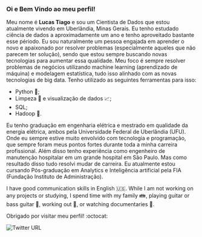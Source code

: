 ### Oi e Bem Vindo ao meu perfil! 


Meu nome é **Lucas Tiago** e sou um Cientista de Dados que estou atualmente vivendo em Uberlândia, Minas Gerais. Eu tenho estudado ciência de dados a aproximadamente um ano e tenho aproveitado bastante esse périodo. Eu sou naturalmente um pessoa engajada em aprender o novo e apaixonado por resolver problemas (especialmente aqueles que não parecem ter solução), sendo que estou sempre buscando novas tecnologias para aumentar essa qualidade. Meu foco é sempre resolver problemas de negócios utilizando machine learning (aprendizado de máquina) e modelagem estatística, tudo isso alinhado com as novas tecnologias de big data. Tenho utilizado as seguintes ferramentas para isso:

- Python :snake:;
- Limpeza :mag_right: e visualização de dados :chart_with_upwards_trend:;
- SQL;
- Hadoop :elephant:.

Eu tenho graduação em engenharia elétrica e mestrado em qualidade da energia elétrica, ambos pela Universidade Federal de Uberlândia (UFU). Onde eu sempre estive muito envolvido com tecnologia e programação, que sempre foram meus pontos fortes durante toda a minha carreira profissional. Além disso tenho experiência como engenheiro de manutenção hospitalar em um grande hospital em São Paulo. Mas como resultado disso tudo resolvi mudar de carreira. Eu atualmente estou cursando Pós-graduação em Analytics e Inteligência artificial pela FIA (Fundação Instituto de Administração).

I have good communication skills in English :us:. While I am not working on any projects or studying, I spend time with my family :family:, playing guitar or bass guitar :guitar:, working out :muscle:, or watching documentaries :movie_camera:.

Obrigado por visitar meu perfil! :octocat:

![Twitter URL](https://img.shields.io/twitter/url?label=LinkedIn&logo=https%3A%2F%2Fsimpleicons.org%2Ficons%2Flinkedin.svg&logoColor=%230077B5&style=social&url=https%3A%2F%2Fwww.linkedin.com%2Fin%2Flucas-tiago-7a4a1362%2F)
<!--
**lucastiagooliveira/lucastiagooliveira** is a ✨ _special_ ✨ repository because its `README.md` (this file) appears on your GitHub profile.

